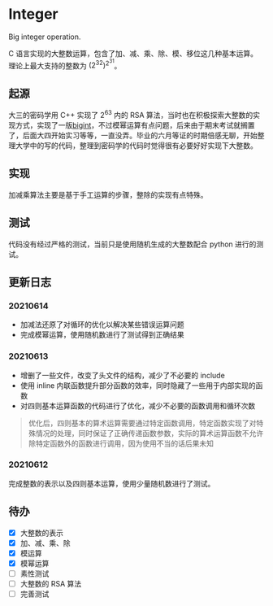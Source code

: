 # Integer

Big integer operation.

C 语言实现的大整数运算，包含了加、减、乘、除、模、移位这几种基本运算。理论上最大支持的整数为 $(2^32)^{2^31}$。


## 起源

大三的密码学用 C++ 实现了 $2^63$ 内的 RSA 算法，当时也在积极探索大整数的实现方式，实现了一版[bigint](https://git.freewisdom.cn/honbey/learn-corcpp/src/branch/master/bigint/bigint.c)，不过模幂运算有点问题，后来由于期末考试就搁置了，后面大四开始实习等等，一直没弄。毕业的六月等证的时期倍感无聊，开始整理大学中的写的代码，整理到密码学的代码时觉得很有必要好好实现下大整数。


## 实现

加减乘算法主要是基于手工运算的步骤，整除的实现有点特殊。


## 测试

代码没有经过严格的测试，当前只是使用随机生成的大整数配合 python 进行的测试。


## 更新日志

### 20210614

- 加减法还原了对循环的优化以解决某些错误运算问题
- 完成模幂运算，使用随机数进行了测试得到正确结果

### 20210613

- 增删了一些文件，改变了头文件的结构，减少了不必要的 include
- 使用 inline 内联函数提升部分函数的效率，同时隐藏了一些用于内部实现的函数
- 对四则基本运算函数的代码进行了优化，减少不必要的函数调用和循环次数
> 优化后，四则基本的算术运算需要通过特定函数调用，特定函数实现了对特殊情况的处理，同时保证了正确传递函数参数，实际的算术运算函数不允许除特定函数外的函数进行调用，因为使用不当的话后果未知

### 20210612

完成整数的表示以及四则基本运算，使用少量随机数进行了测试。


## 待办

- [x] 大整数的表示
- [x] 加、减、乘、除
- [x] 模运算
- [x] 模幂运算
- [ ] 素性测试
- [ ] 大整数的 RSA 算法
- [ ] 完善测试
